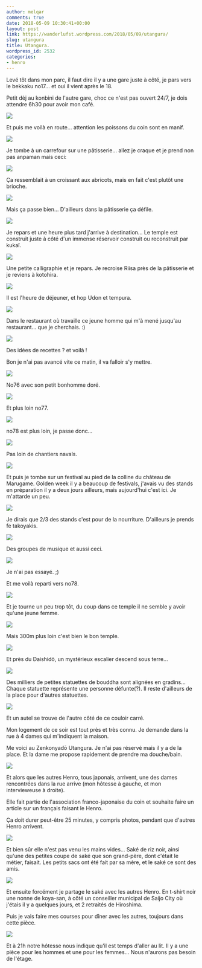 ```yaml
---
author: melqar
comments: true
date: 2018-05-09 10:30:41+00:00
layout: post
link: https://wanderlufst.wordpress.com/2018/05/09/utangura/
slug: utangura
title: Utangura.
wordpress_id: 2532
categories:
- henro
---
```


Levé tôt dans mon parc, il faut dire il y a une gare juste à côté, je pars vers le bekkaku no17... et oui il vient après le 18.  
  
Petit dèj au konbini de l'autre gare, choc ce n'est pas ouvert 24/7, je dois attendre 6h30 pour avoir mon café.  
  
![](https://wanderlufst.files.wordpress.com/2018/05/img_20180504_073949426724610.jpg)  
  
Et puis me voilà en route... attention les poissons du coin sont en manif.  
  
![](https://wanderlufst.files.wordpress.com/2018/05/img_20180504_075451529644965.jpg)  
  
Je tombe à un carrefour sur une pâtisserie... allez je craque et je prend non pas anpaman mais ceci:  
  
![](https://wanderlufst.files.wordpress.com/2018/05/img_20180504_080407470173870.jpg)  
  
Ça ressemblait à un croissant aux abricots, mais en fait c'est plutôt une brioche.  
  
![](https://wanderlufst.files.wordpress.com/2018/05/img_20180504_080811-130812694.jpg)  
  
Mais ça passe bien... D'ailleurs dans la pâtisserie ça défile.  
  
![](https://wanderlufst.files.wordpress.com/2018/05/img_20180504_0908111693645278.jpg)  
  
Je repars et une heure plus tard j'arrive à destination... Le temple est construit juste à côté d'un immense réservoir construit ou reconstruit par kukaï.  
  
![](https://wanderlufst.files.wordpress.com/2018/05/img_20180504_085359-1552232261.jpg)  
  
Une petite calligraphie et je repars. Je recroise Riisa près de la pâtisserie et je reviens à kotohira.  
  
![](https://wanderlufst.files.wordpress.com/2018/05/img_20180504_1101091197369257.jpg)  
  
Il est l'heure de déjeuner, et hop Udon et tempura.  
  
![](https://wanderlufst.files.wordpress.com/2018/05/img_20180504_1052561195736605.jpg)  
  
Dans le restaurant où travaille ce jeune homme qui m'à mené jusqu'au restaurant... que je cherchais. :)  
  
![](https://wanderlufst.files.wordpress.com/2018/05/img_20180504_105654975850938.jpg)  
  
Des idées de recettes ? et voilà !  
  
Bon je n'ai pas avancé vite ce matin, il va falloir s'y mettre.  
  
![](https://wanderlufst.files.wordpress.com/2018/05/img_20180504_134822-2102087761.jpg)  
  
No76 avec son petit bonhomme doré.  
  
![](https://wanderlufst.files.wordpress.com/2018/05/img_20180504_1350091648035841.jpg)  
  
Et plus loin no77.  
  
![](https://wanderlufst.files.wordpress.com/2018/05/img_20180504_1443271173967686.jpg)  
  
no78 est plus loin, je passe donc...  
  
![](https://wanderlufst.files.wordpress.com/2018/05/img_20180504_150648-1358881163.jpg)  
  
Pas loin de chantiers navals.  
  
![](https://wanderlufst.files.wordpress.com/2018/05/img_20180504_153943-118823048.jpg)  
  
Et puis je tombe sur un festival au pied de la colline du château de Marugame. Golden week il y a beaucoup de festivals, j'avais vu des stands en préparation il y a deux jours ailleurs, mais aujourd'hui c'est ici. Je m'attarde un peu.  
  
![](https://wanderlufst.files.wordpress.com/2018/05/img_20180504_1540111555639789.jpg)  
  
Je dirais que 2/3 des stands c'est pour de la nourriture. D'ailleurs je prends fe takoyakis.  
  
![](https://wanderlufst.files.wordpress.com/2018/05/img_20180504_153914-189686306.jpg)  
  
Des groupes de musique et aussi ceci.  
  
![](https://wanderlufst.files.wordpress.com/2018/05/img_20180504_153713-1764510639.jpg)  
  
Je n'ai pas essayé. ;)  
  
Et me voilà reparti vers no78.  
  
![](https://wanderlufst.files.wordpress.com/2018/05/img_20180504_1626492100026891.jpg)  
  
Et je tourne un peu trop tôt, du coup dans ce temple il ne semble y avoir qu'une jeune femme.  
  
![](https://wanderlufst.files.wordpress.com/2018/05/img_20180504_163455-705913542.jpg)  
  
Mais 300m plus loin c'est bien le bon temple.  
  
![](https://wanderlufst.files.wordpress.com/2018/05/img_20180504_163657-1477796036.jpg)  
  
Et près du Daishidō, un mystérieux escalier descend sous terre...  
  
![](https://wanderlufst.files.wordpress.com/2018/05/img_20180504_1638011122790064.jpg)  
  
Des milliers de petites statuettes de bouddha sont alignées en gradins... Chaque statuette représente une personne défunte(?). Il reste d'ailleurs de la place pour d'autres statuettes.  
  
![](https://wanderlufst.files.wordpress.com/2018/05/img_20180504_164020-1113721904.jpg)  
  
Et un autel se trouve de l'autre côté de ce couloir carré.  
  
Mon logement de ce soir est tout près et très connu. Je demande dans la rue à 4 dames qui m'indiquent la maison.  
  
Me voici au Zenkonyadō Utangura. Je n'ai pas réservé mais il y a de la place. Et la dame me propose rapidement de prendre ma douche/bain.  
  
![](https://wanderlufst.files.wordpress.com/2018/05/img_20180504_193346936802623.jpg)  
  
Et alors que les autres Henro, tous japonais, arrivent, une des dames rencontrées dans la rue arrive (mon hôtesse à gauche, et mon intervieweuse à droite).  
  
Elle fait partie de l'association franco-japonaise du coin et souhaite faire un article sur un français faisant le Henro.  
  
Ça doit durer peut-être 25 minutes, y compris photos, pendant que d'autres Henro arrivent.  
  
![](https://wanderlufst.files.wordpress.com/2018/05/img_20180504_193802-569210603.jpg)  
  
Et bien sûr elle n'est pas venu les mains vides... Saké de riz noir, ainsi qu'une des petites coupe de saké que son grand-père, dont c'était le métier, faisait. Les petits sacs ont été fait par sa mère, et le saké ce sont des amis.  
  
![](https://wanderlufst.files.wordpress.com/2018/05/img_20180504_205927-372749181.jpg)  
  
Et ensuite forcément je partage le saké avec les autres Henro. En t-shirt noir une nonne de koya-san, à côté un conseiller municipal de Saijo City où j'étais il y a quelques jours, et 2 retraités de Hiroshima.  
  
Puis je vais faire mes courses pour dîner avec les autres, toujours dans cette pièce.  
  
![](https://wanderlufst.files.wordpress.com/2018/05/img_20180505_0658191676425371.jpg)  
  
Et à 21h notre hôtesse nous indique qu'il est temps d'aller au lit. Il y a une pièce pour les hommes et une pour les femmes... Nous n'aurons pas besoin de l'étage.
